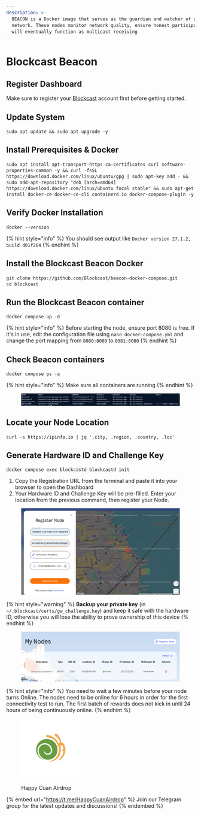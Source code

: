 ```yaml
---
description: >-
  BEACON is a Docker image that serves as the guardian and watcher of our
  network. These nodes monitor network quality, ensure honest participation, and
  will eventually function as multicast receiving
---
```


# Blockcast Beacon

## Register Dashboard

Make sure to register your [Blockcast](https://app.blockcast.network/?referral-code=ESuQld) account first before getting started.

## Update System <a href="#install-dependencies" id="install-dependencies"></a>

```
sudo apt update && sudo apt upgrade -y
```

## Install Prerequisites & Docker

```
sudo apt install apt-transport-https ca-certificates curl software-properties-common -y && curl -fsSL https://download.docker.com/linux/ubuntu/gpg | sudo apt-key add - && sudo add-apt-repository "deb [arch=amd64] https://download.docker.com/linux/ubuntu focal stable" && sudo apt-get install docker-ce docker-ce-cli containerd.io docker-compose-plugin -y
```

## Verify Docker Installation <a href="#download-binary--copy-to-usrbin" id="download-binary--copy-to-usrbin"></a>

```
docker --version
```

{% hint style="info" %}
You should see output like `Docker version 27.1.2, build d01f264`
{% endhint %}

## Install the Blockcast Beacon Docker

```
git clone https://github.com/Blockcast/beacon-docker-compose.git
cd blockcast
```

## Run the Blockcast Beacon container

```
docker compose up -d
```

{% hint style="info" %}
Before starting the node, ensure port 8080 is free. If it's in use, edit the configuration file using `nano docker-compose.yml` and change the port mapping from `8080:8080` to `8081:8080`
{% endhint %}

## Check Beacon containers

```
docker compose ps -a
```

{% hint style="info" %}
Make sure all containers are running
{% endhint %}

<figure><img src="../.gitbook/assets/image (19).png" alt=""><figcaption></figcaption></figure>

## Locate your Node Location

```
curl -s https://ipinfo.io | jq '.city, .region, .country, .loc'
```

## **Generate Hardware ID and Challenge Key**

```
docker compose exec blockcastd blockcastd init
```

1. Copy the Registration URL from the terminal and paste it into your browser to open the Dashboard
2. Your Hardware ID and Challenge Key will be pre-filled. Enter your location from the previous command, then register your Node.

<figure><img src="../.gitbook/assets/image (16).png" alt=""><figcaption></figcaption></figure>

{% hint style="warning" %}
**Backup your private key** (in `~/.blockcast/certs/gw_challenge.key`) and keep it safe with the hardware ID, otherwise you will lose the ability to prove ownership of this device
{% endhint %}

<figure><img src="../.gitbook/assets/image (18).png" alt=""><figcaption></figcaption></figure>

{% hint style="info" %}
You need to wait a few minutes before your node turns Online. The nodes need to be online for 6 hours in order for the first connectivity test to run. The first batch of rewards does not kick in until 24 hours of being continuously online.
{% endhint %}

<div data-full-width="true"><figure><img src="../.gitbook/assets/HCA logo.jpg" alt="" width="160"><figcaption><p>Happy Cuan Airdrop</p></figcaption></figure></div>

{% embed url="https://t.me/HappyCuanAirdrop" %}
Join our Telegram group for the latest updates and discussions!
{% endembed %}
